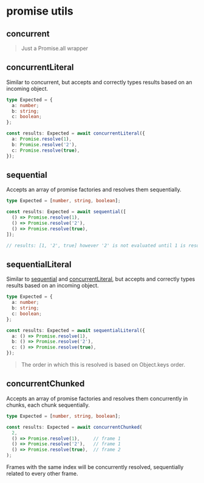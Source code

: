 # promise utils

## concurrent

> Just a Promise.all wrapper

## concurrentLiteral

Similar to concurrent, but accepts and correctly types results based on an incoming object.

```ts
type Expected = {
  a: number;
  b: string;
  c: boolean;
};

const results: Expected = await concurrentLiteral({
  a: Promise.resolve(1),
  b: Promise.resolve('2'),
  c: Promise.resolve(true),
});
```

## sequential

Accepts an array of promise factories and resolves them sequentially.

```ts
type Expected = [number, string, boolean];

const results: Expected = await sequential([
  () => Promise.resolve(1),
  () => Promise.resolve('2'),
  () => Promise.resolve(true),
]);

// results: [1, '2', true] however '2' is not evaluated until 1 is resolved, and so on...
```

## sequentialLiteral

Similar to [sequential](#sequential) and [concurrentLiteral](#concurrentliteral), but accepts and correctly types results based on an incoming object.

```ts
type Expected = {
  a: number;
  b: string;
  c: boolean;
};

const results: Expected = await sequentialLiteral({
  a: () => Promise.resolve(1),
  b: () => Promise.resolve('2'),
  c: () => Promise.resolve(true),
});
```

> The order in which this is resolved is based on Object.keys order.

## concurrentChunked

Accepts an array of promise factories and resolves them concurrently in chunks, each chunk sequentially.

```ts
type Expected = [number, string, boolean];

const results: Expected = await concurrentChunked(
  2,
  () => Promise.resolve(1),     // frame 1
  () => Promise.resolve('2'),   // frame 1
  () => Promise.resolve(true),  // frame 2
);
```

Frames with the same index will be concurrently resolved, sequentially related to every other frame.

